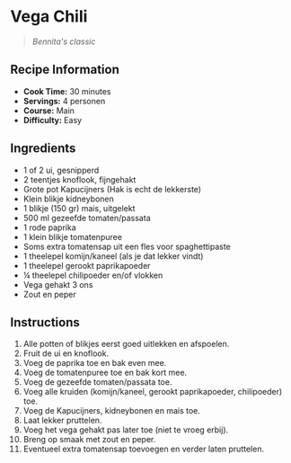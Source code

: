 # Vega Chili

> *Bennita's classic*

## Recipe Information

- **Cook Time:** 30 minutes
- **Servings:** 4 personen
- **Course:** Main
- **Difficulty:** Easy

## Ingredients

- 1 of 2 ui, gesnipperd
- 2 teentjes knoflook, fijngehakt
- Grote pot Kapucijners (Hak is echt de lekkerste)
- Klein blikje kidneybonen
- 1 blikje (150 gr) mais, uitgelekt
- 500 ml gezeefde tomaten/passata
- 1 rode paprika
- 1 klein blikje tomatenpuree
- Soms extra tomatensap uit een fles voor spaghettipaste
- 1 theelepel komijn/kaneel (als je dat lekker vindt)
- 1 theelepel gerookt paprikapoeder
- ¼ theelepel chilipoeder en/of vlokken
- Vega gehakt 3 ons
- Zout en peper

## Instructions

1. Alle potten of blikjes eerst goed uitlekken en afspoelen.
2. Fruit de ui en knoflook.
3. Voeg de paprika toe en bak even mee.
4. Voeg de tomatenpuree toe en bak kort mee.
5. Voeg de gezeefde tomaten/passata toe.
6. Voeg alle kruiden (komijn/kaneel, gerookt paprikapoeder, chilipoeder) toe.
7. Voeg de Kapucijners, kidneybonen en mais toe.
8. Laat lekker pruttelen.
9. Voeg het vega gehakt pas later toe (niet te vroeg erbij).
10. Breng op smaak met zout en peper.
11. Eventueel extra tomatensap toevoegen en verder laten pruttelen.
